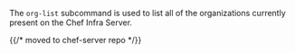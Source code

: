 The `org-list` subcommand is used to list all of the organizations
currently present on the Chef Infra Server.

{{/* moved to chef-server repo */}}
